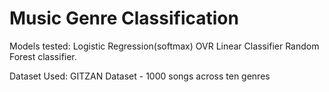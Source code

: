 # Music Genre Classification
Models tested: Logistic Regression(softmax)
               OVR Linear Classifier
               Random Forest classifier. 

Dataset Used: GITZAN Dataset - 1000 songs across ten genres
